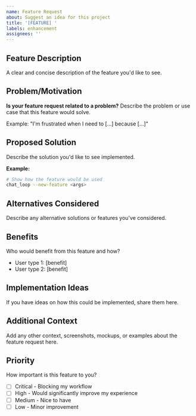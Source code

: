 ```yaml
---
name: Feature Request
about: Suggest an idea for this project
title: '[FEATURE] '
labels: enhancement
assignees: ''
---
```


## Feature Description
A clear and concise description of the feature you'd like to see.

## Problem/Motivation
**Is your feature request related to a problem?**
Describe the problem or use case that this feature would solve.

Example: "I'm frustrated when I need to [...] because [...]"

## Proposed Solution
Describe the solution you'd like to see implemented.

**Example:**
```bash
# Show how the feature would be used
chat_loop --new-feature <args>
```

## Alternatives Considered
Describe any alternative solutions or features you've considered.

## Benefits
Who would benefit from this feature and how?
- User type 1: [benefit]
- User type 2: [benefit]

## Implementation Ideas
If you have ideas on how this could be implemented, share them here.

## Additional Context
Add any other context, screenshots, mockups, or examples about the feature request here.

## Priority
How important is this feature to you?
- [ ] Critical - Blocking my workflow
- [ ] High - Would significantly improve my experience
- [ ] Medium - Nice to have
- [ ] Low - Minor improvement
